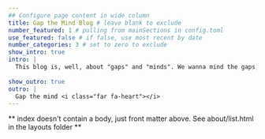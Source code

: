 ```yaml
---
## Configure page content in wide column
title: Gap the Mind Blog # leave blank to exclude
number_featured: 1 # pulling from mainSections in config.toml
use_featured: false # if false, use most recent by date
number_categories: 3 # set to zero to exclude
show_intro: true
intro: |
  This blog is, well, about "gaps" and "minds". We wanna mind the gaps, even though things often get mixed up. Some gaps I'll refer to in this blog will be about gaps between the source data and our conclusions or gaps between our values and how we act.<br><br><span class="f5 pv4 tr ttu tracked"><a href="/blog/2021/12/31/about-the-gap-the-mind-blog/" class="dim no-underline">Read More &rarr;</a></span>
  
show_outro: true
outro: |
  Gap the mind <i class="far fa-heart"></i>
---
```


** index doesn't contain a body, just front matter above.
See about/list.html in the layouts folder **
